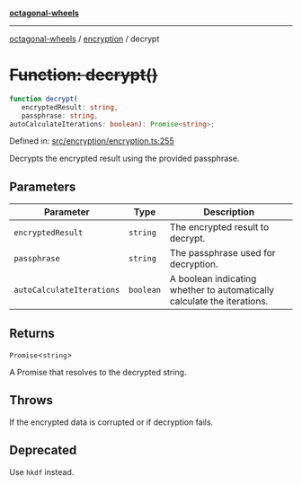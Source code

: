 [**octagonal-wheels**](../../README.md)

***

[octagonal-wheels](../../modules.md) / [encryption](../README.md) / decrypt

# ~~Function: decrypt()~~

```ts
function decrypt(
   encryptedResult: string, 
   passphrase: string, 
autoCalculateIterations: boolean): Promise<string>;
```

Defined in: [src/encryption/encryption.ts:255](https://github.com/vrtmrz/octagonal-wheels/blob/main/src/encryption/encryption.ts#L255)

Decrypts the encrypted result using the provided passphrase.

## Parameters

| Parameter | Type | Description |
| ------ | ------ | ------ |
| `encryptedResult` | `string` | The encrypted result to decrypt. |
| `passphrase` | `string` | The passphrase used for decryption. |
| `autoCalculateIterations` | `boolean` | A boolean indicating whether to automatically calculate the iterations. |

## Returns

`Promise`\<`string`\>

A Promise that resolves to the decrypted string.

## Throws

If the encrypted data is corrupted or if decryption fails.

## Deprecated

Use `hkdf` instead.
